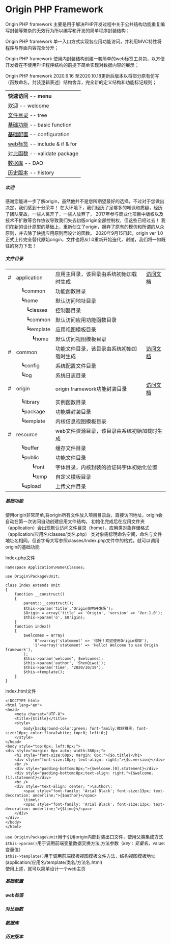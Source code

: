 # Origin PHP Framework
Origin PHP framework 主要是用于解决PHP开发过程中关于公共结构功能重复编写封装等繁杂的无效行为所以编写和开发的简单程序封装结构；

Origin PHP framework 单一入口方式实现各应用功能访问，并利用MVC特性将程序与界面内容完全分开；

Origin PHP framework 使用内封装结构创建一套简单的web标签工具包，以方便开发者在不使用PHP程序结构的前提下简单实现对数据内容的展示；

Origin PHP framework 2020.9.16 至2020.10.18更新后版本以将部分原有仿写（函数命名，封装逻辑表述）结构舍弃，完全新的定义结构和功能标记规则；    
    
<table>
    <tr>
        <th align="left">快速访问 -- menu</th>
    </tr>
    <tr>
        <td><a href="#welcome">欢迎</a> -- welcome</td>
    </tr>
    <tr>
        <td><a href="#tree">文件目录</a> -- tree</td>
    </tr>
    <tr>
        <td><a href="#basic">基础功能</a> -- basic function</td>
    </tr>
    <tr>
        <td><a href="#config">基础配置</a> -- configuration</td>
    </tr>
    <tr>
        <td><a href="#iif">web标签</a> -- include & if & for</td>
    </tr>
    <tr>
        <td><a href="#validate">对比函数</a> -- validate package</td>
    </tr>
    <tr>
        <td><a href="#dao">数据库</a> -- DAO</td>
    </tr>
    <tr>
        <td><a href="#history">历史版本</a> -- history</td>
    </tr>
</table>
    
<span id='welcome'></span>
##### 欢迎
   感谢您能进一步了解origin，虽然他并不是您所期望最好的选择，不过对于您做出决定，我们感到十分荣幸！
在大环境下，我们经历了足够多的嘲讽和质疑，经历了团队变故，一些人离开了，一些人放弃了，
2017年参与商业化项目中版权以及技术不扩散等合作协议导致我们失去初版origin全部控制权，但这些已经过去！
我们在新的设计原型的基础上，重新创立了origin，摒弃了原有的模仿和所谓的从众原则，并去除了快捷应用原则而设计的函数。
2020年9月15日起，origin ver 1.0正式上传完全替代原始origin，文件也将从1.0重新开始迭代，谢谢，我们将一如既往的努力下去！    

<span id='tree'></span>
##### 文件目录    
<table style="border:0;">
    <tr>
        <td>#</td>
        <td colspan="4">application</td>
        <td>应用主目录，该目录由系统初始加载时生成</td>
        <td><a href="https://github.com/shenqiwei/origin_readme/tree/master/application">访问文档</a></td>
    </tr>
    <tr>
        <td></td>
        <td></td>
        <td colspan="3">┗common</td>
        <td colspan="2">功能函数目录</td>
    </tr>
    <tr>
        <td></td>
        <td></td>
        <td colspan="3">┗home</td>
        <td colspan="2">默认访问地址目录</td>
    </tr>
    <tr>
        <td></td>
        <td></td>
        <td></td>
        <td colspan="2">┗classes</td>
        <td colspan="2">控制器目录</td>
    </tr>
    <tr>
        <td></td>
        <td></td>
        <td></td>
        <td colspan="2">┗common</td>
        <td colspan="2">默认访问应用功能函数目录</td>
    </tr>
    <tr>
        <td></td>
        <td></td>
        <td></td>
        <td colspan="2">┗template</td>
        <td colspan="2">应用视图模板目录</td>
    </tr>
    <tr>
        <td></td>
        <td></td>
        <td></td>
        <td></td>
        <td>┗home</td>
        <td colspan="2">默认访问视图模板目录</td>
    </tr>
    <tr>
        <td>#</td>
        <td colspan="4">common</td>
        <td>功能文件目录，该目录由系统初始加载时生成</td>
        <td><a href="https://github.com/shenqiwei/origin_readme/tree/master/common/config">访问文档</a></td>
    </tr>
    <tr>
        <td></td>
        <td></td>
        <td colspan="3">┗config</td>
        <td colspan="2">系统配置文件目录</td>
    </tr>
    <tr>
        <td></td>
        <td></td>
        <td colspan="3">┗log</td>
        <td colspan="2">系统日志目录</td>
    </tr>
    <tr>
        <td>#</td>
        <td colspan="4">origin</td>
        <td>origin framework功能封装目录</td>
        <td><a href="https://github.com/shenqiwei/origin_readme/tree/master/origin">访问文档</a></td>
    </tr>
    <tr>
        <td></td>
        <td></td>
        <td colspan="3">┗library</td>
        <td colspan="2">实例函数目录</td>
    </tr>
    <tr>
        <td></td>
        <td></td>
        <td colspan="3">┗package</td>
        <td colspan="2">功能类封装目录</td>
    </tr>
    <tr>
        <td></td>
        <td></td>
        <td colspan="3">┗template</td>
        <td colspan="2">内核信息视图模板目录</td>
    </tr>
    <tr>
        <td>#</td>
        <td colspan="4">resource</td>
        <td colspan="2">web文件资源目录，该目录由系统初始加载时生成</td>
    </tr>
    <tr>
        <td></td>
        <td></td>
        <td colspan="3">┗buffer</td>
        <td colspan="2">缓存文件目录</td>
    </tr>
    <tr>
        <td></td>
        <td></td>
        <td colspan="3">┗public</td>
        <td colspan="2">功能文件目录</td>
    </tr>
    <tr>
        <td></td>
        <td></td>
        <td></td>
        <td></td>
        <td>┗font</td>
        <td colspan="2">字体目录，内核封装的验证码字体初始化位置</td>
    </tr>
    <tr>
        <td></td>
        <td></td>
        <td></td>
        <td></td>
        <td>┗temp</td>
        <td colspan="2">自定义模板目录</td>
    </tr>
    <tr>
        <td></td>
        <td></td>
        <td colspan="3">┗upload</td>
        <td colspan="2">上传文件目录</td>
    </tr>
</table>

<span id='basic'></span>
##### 基础功能    
使用origin非常简单,将origin所有文件放入项目目录后，直接访问地址，origin会自动在第一次访问自动创建应用文件结构。
初始化完成后在应用文件夹（application）会出现默认访问文件目录（home），应用类对象存储格式（application/应用名/classes/类名.php）
类对象需标明命名空间，命名与文件地址名相同，但首字母大写参照classes/Index.php文件中的格式，就可以调用origin的基础功能     

Index.php文件    

    namespace Application\Home\Classes;
    
    use Origin\Package\Unit;
    
    class Index extends Unit
    {
        function __construct()
        {
            parent::__construct();
            $this->param('title','Origin架构开发版');
            $Origin = array('title' => 'Origin', 'version' => 'Ver.1.0');
            $this->param('o', $Origin);
        }
        function index()
        {
            $welcomes = array(
                '0'=>array('statement' => '你好！欢迎使用Origin框架'),
                '1'=>array('statement' => 'Hello! Welcome to use Origin framework'),
            );
            $this->param('welcome', $welcomes);
            $this->param('author', 'ShenQiwei');
            $this->param('time', '2020/10/19');
            $this->template();
        }
    }
    
index.html文件
    
    <!DOCTYPE html>
    <html lang="en">
    <head>
        <meta charset="UTF-8">
        <title>{$title}</title>
        <style>
            body{background-color:green; font-family:微软雅黑; font-size:16px; color:floralwhite; top:0; left:0;}
        </style>
    </head>
    <body style="top:0px; left:0px;">
    <div style="margin: 0px auto; width:380px;">
        <h1 style="font-size:60px; margin: 0px;">{$o.title}</h1>
        <div style="font-size:10px; text-align: right;">{$o.version}</div>
        <br />
        <div style="padding-bottom:8px;">{$welcome.[0].statement}</div>
        <div style="padding-bottom:8px;text-align: right;">{$welcome.[1].statement}</div>
        <br />
        <div style="text-align: center; ">\author\:
            <spac style="font-family: 'Arial Black'; font-size:13px; text-decoration: underline;">{$author}</spac>
            \time\:
            <spac style="font-family: 'Arial Black'; font-size:13px; text-decoration: underline;">{$time}</spac>
        </div>
    </div>
    </body>
    </html>
    
`use Origin\Package\Unit`用于引用origin内部封装出口文件，使用父类集成方式      
`$this->param()`用于调用前端变量数据交换方法,方法参数（$key:变量名，$value:变量值）    
`$this->template()`用于调用前端模板视图模板文件方法，结构视图模板地址(application/应用名/template/类名/方法名.html)    
使用上述，就可以简单设计一个web主页


<span id='config'></span>
##### 基础配置    

<span id='iif'></span>
##### web标签    

<span id='validate'></span>
##### 对比函数    

<span id='dao'></span>
##### 数据库    

<span id='history'></span>
##### 历史版本    
